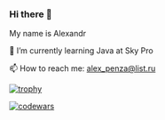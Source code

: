### Hi there 👋
My name is Alexandr

🌱 I’m currently learning Java at Sky Pro

📫 How to reach me: alex_penza@list.ru


[![trophy](https://github-profile-trophy.vercel.app/?username=alex-niculita&row=1&column=6)](https://github.com/alex-niculita/github-profile-trophy)



[![codewars](https://www.codewars.com/users/alex_penza/badges/large)](https://www.codewars.com/users/alex_penza/badges/large) 




<!--
**alex-niculita/alex-niculita** is a ✨ _special_ ✨ repository because its `README.md` (this file) appears on your GitHub profile.

Here are some ideas to get you started:

- 🔭 I’m currently working on ...
- 🌱 I’m currently learning ...
- 👯 I’m looking to collaborate on ...
- 🤔 I’m looking for help with ...
- 💬 Ask me about ...
- 📫 How to reach me: ...
- 😄 Pronouns: ...
- ⚡ Fun fact: ...
-->
